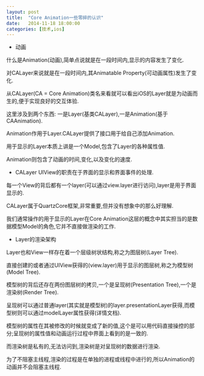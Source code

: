 ```yaml
---
layout: post
title:  "Core Animation一些零碎的认识"
date:   2014-11-18 18:00:00
categories: [技术,ios]
---
```


* 动画

什么是Animation(动画),简单点说就是在一段时间内,显示的内容发生了变化.

对CALayer来说就是在一段时间内,其Animatable Property(可动画属性)发生了变化.

从CALayer(CA = Core Animation)类名来看就可以看出iOS的Layer就是为动画而生的,便于实现良好的交互体验.

这里涉及到两个东西: 一是Layer(基类CALayer),一是Animation(基于CAAnimation).

Animation作用于Layer.CALayer提供了接口用于给自己添加Animation.

用于显示的Layer本质上讲是一个Model,包含了Layer的各种属性值.

Animation则包含了动画的时间,变化,以及变化的速度.

* CALayer
UIView的职责在于界面的显示和界面事件的处理.

每一个View的背后都有一个layer(可以通过view.layer进行访问),layer是用于界面显示的.

CALayer属于QuartzCore框架,非常重要,但并没有想象中的那么好理解.

我们通常操作的用于显示的Layer在Core Animation这层的概念中其实担当的是数据模型Model的角色,它并不直接做渲染的工作.


* Layer的渲染架构

Layer也和View一样存在着一个层级树状结构,称之为图层树(Layer Tree).

直接创建的或者通过UIView获得的(view.layer)用于显示的图层树,称之为模型树(Model Tree).

模型树的背后还存在两份图层树的拷贝,一个是呈现树(Presentation Tree),一个是渲染树(Render Tree).

呈现树可以通过普通layer(其实就是模型树)的layer.presentationLayer获得,而模型树则可以通过modelLayer属性获得(详情文档).

模型树的属性在其被修改的时候就变成了新的值,这个是可以用代码直接操控的部分;呈现树的属性值和动画运行过程中界面上看到的是一致的.

而渲染树是私有的,无法访问到,渲染树是对呈现树的数据进行渲染.

为了不阻塞主线程,渲染的过程是在单独的进程或线程中进行的,所以Animation的动画并不会阻塞主线程.
